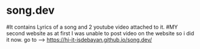 # song.dev
#It contains Lyrics of a song and 2 youtube video attached to it.
#MY second website as at first I was unable to post video on the website so i did it now.
go to --> https://hi-it-isdebayan.github.io/song.dev/

